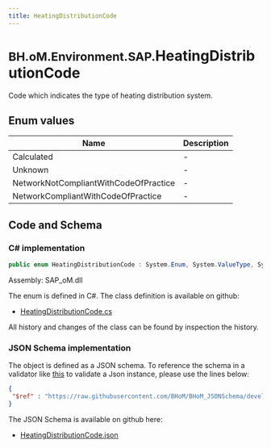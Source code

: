 ```yaml
---
title: HeatingDistributionCode
---
```


# <small>BH.oM.Environment.SAP.</small>**HeatingDistributionCode**

Code which indicates the type of heating distribution system.

## Enum values

| Name            | Description                                                    |
|-----------------|----------------------------------------------------------------|
| Calculated |  -  |
| Unknown |  -  |
| NetworkNotCompliantWithCodeOfPractice |  -  |
| NetworkCompliantWithCodeOfPractice |  -  |


## Code and Schema

### C# implementation

``` C# title="C#"
public enum HeatingDistributionCode : System.Enum, System.ValueType, System.IComparable, System.ISpanFormattable, System.IFormattable, System.IConvertible
```

Assembly: SAP_oM.dll

The enum is defined in C#. The class definition is available on github:

- [HeatingDistributionCode.cs](https://github.com/BHoM/SAP_Toolkit/blob/develop/SAP_oM/Enums\HeatingDistributionCode.cs)

All history and changes of the class can be found by inspection the history.
### JSON Schema implementation

The object is defined as a JSON schema. To reference the schema in a validator like [this](https://www.jsonschemavalidator.net/) to validate a Json instance, please use the lines below:

``` json title="JSON Schema"
{
 "$ref" : "https://raw.githubusercontent.com/BHoM/BHoM_JSONSchema/develop/SAP_oM/SAP/HeatingDistributionCode.json"
}
```

The JSON Schema is available on github here:

- [HeatingDistributionCode.json](https://github.com/BHoM/BHoM_JSONSchema/blob/develop/SAP_oM/SAP/HeatingDistributionCode.json)

